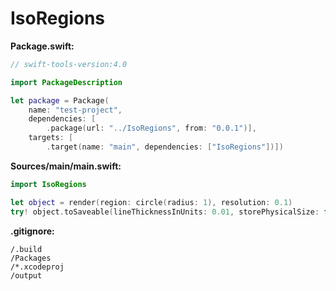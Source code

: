 # IsoRegions

**Package.swift:**

```swift
// swift-tools-version:4.0

import PackageDescription

let package = Package(
    name: "test-project",
    dependencies: [
        .package(url: "../IsoRegions", from: "0.0.1")],
    targets: [
        .target(name: "main", dependencies: ["IsoRegions"])])
```

**Sources/main/main.swift:**

```swift
import IsoRegions

let object = render(region: circle(radius: 1), resolution: 0.1)
try! object.toSaveable(lineThicknessInUnits: 0.01, storePhysicalSize: false).save(toFile: "output/lala.svg")
```

**.gitignore:**

```gitignore
/.build
/Packages
/*.xcodeproj
/output
```
